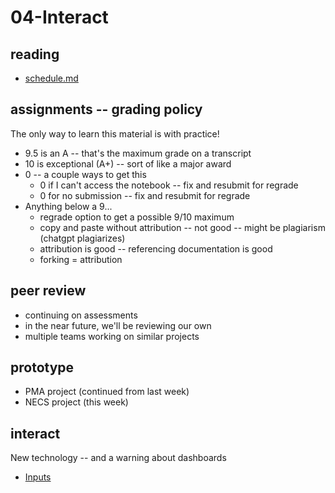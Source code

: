 
# 04-Interact

## reading

* [schedule.md](schedule.md)

## assignments -- grading policy

The only way to learn this material is with practice!

* 9.5 is an A -- that's the maximum grade on a transcript
* 10 is exceptional (A+) -- sort of like a major award
* 0 -- a couple ways to get this
  * 0 if I can't access the notebook -- fix and resubmit for regrade
  * 0 for no submission -- fix and resubmit for regrade
* Anything below a 9...
  * regrade option to get a possible 9/10 maximum
  * copy and paste without attribution -- not good -- might be plagiarism (chatgpt plagiarizes)
  * attribution is good -- referencing documentation is good
  * forking = attribution

## peer review

* continuing on assessments
* in the near future, we'll be reviewing our own
* multiple teams working on similar projects

## prototype

* PMA project (continued from last week)
* NECS project (this week)

## interact

New technology -- and a warning about dashboards

* [Inputs](https://observablehq.com/@observablehq/inputs)

